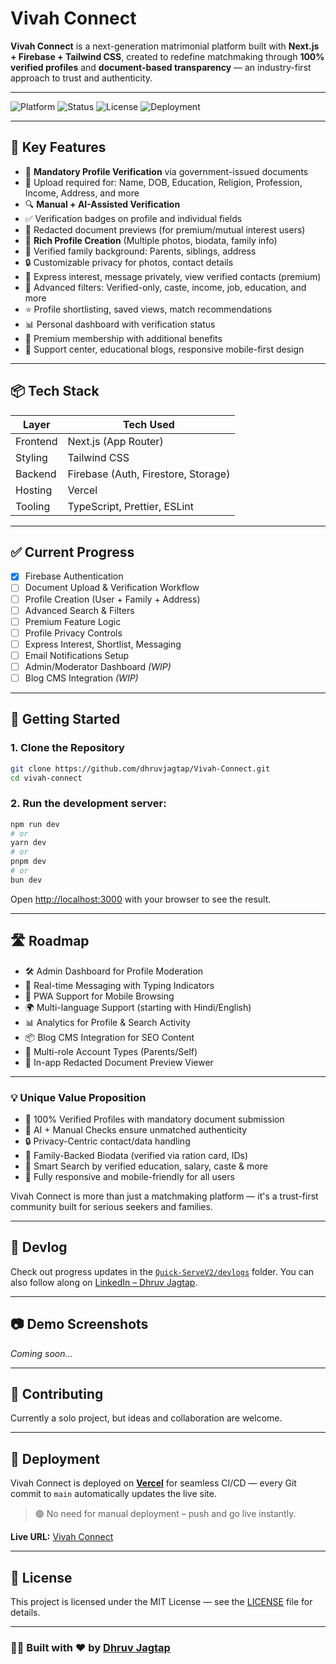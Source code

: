 # Vivah Connect

**Vivah Connect** is a next-generation matrimonial platform built with **Next.js + Firebase + Tailwind CSS**, created to redefine matchmaking through **100% verified profiles** and **document-based transparency** — an industry-first approach to trust and authenticity.

---

![Platform](https://img.shields.io/badge/platform-next--js-blue)
![Status](https://img.shields.io/badge/status-live-success)
![License](https://img.shields.io/badge/license-MIT-green)
![Deployment](https://img.shields.io/badge/deployed%20on-vercel-black?logo=vercel)

---

## 🎯 Key Features

- 🔐 **Mandatory Profile Verification** via government-issued documents
- 📄 Upload required for: Name, DOB, Education, Religion, Profession, Income, Address, and more
- 🔍 **Manual + AI-Assisted Verification**
- ✅ Verification badges on profile and individual fields
- 🧾 Redacted document previews (for premium/mutual interest users)
- 👤 **Rich Profile Creation** (Multiple photos, biodata, family info)
- 🧬 Verified family background: Parents, siblings, address
- 🔒 Customizable privacy for photos, contact details
- 💌 Express interest, message privately, view verified contacts (premium)
- 🔎 Advanced filters: Verified-only, caste, income, job, education, and more
- ⭐ Profile shortlisting, saved views, match recommendations
- 📊 Personal dashboard with verification status
- 💼 Premium membership with additional benefits
- 💬 Support center, educational blogs, responsive mobile-first design

---

## 📦 Tech Stack

| Layer    | Tech Used                           |
| -------- | ----------------------------------- |
| Frontend | Next.js (App Router)                |
| Styling  | Tailwind CSS                        |
| Backend  | Firebase (Auth, Firestore, Storage) |
| Hosting  | Vercel                              |
| Tooling  | TypeScript, Prettier, ESLint        |

---

## ✅ Current Progress

- [x] Firebase Authentication
- [ ] Document Upload & Verification Workflow
- [ ] Profile Creation (User + Family + Address)
- [ ] Advanced Search & Filters
- [ ] Premium Feature Logic
- [ ] Profile Privacy Controls
- [ ] Express Interest, Shortlist, Messaging
- [ ] Email Notifications Setup
- [ ] Admin/Moderator Dashboard _(WIP)_
- [ ] Blog CMS Integration _(WIP)_

---

## 🚀 Getting Started

### 1. Clone the Repository

```bash
git clone https://github.com/dhruvjagtap/Vivah-Connect.git
cd vivah-connect
```

### 2. Run the development server:

```bash
npm run dev
# or
yarn dev
# or
pnpm dev
# or
bun dev
```

Open [http://localhost:3000](http://localhost:3000) with your browser to see the result.

---

## 🛣️ Roadmap

- 🛠️ Admin Dashboard for Profile Moderation
- 🔄 Real-time Messaging with Typing Indicators
- 📱 PWA Support for Mobile Browsing
- 🌍 Multi-language Support (starting with Hindi/English)
- 📊 Analytics for Profile & Search Activity
- 📦 Blog CMS Integration for SEO Content
- 🔐 Multi-role Account Types (Parents/Self)
- 🧾 In-app Redacted Document Preview Viewer

---

### 💡 Unique Value Proposition

- 🧾 100% Verified Profiles with mandatory document submission
- 🤖 AI + Manual Checks ensure unmatched authenticity
- 🔒 Privacy-Centric contact/data handling
- 🧬 Family-Backed Biodata (verified via ration card, IDs)
- 🧠 Smart Search by verified education, salary, caste & more
- 📲 Fully responsive and mobile-friendly for all users

Vivah Connect is more than just a matchmaking platform — it's a trust-first community built for serious seekers and families.

---

## 📝 Devlog

Check out progress updates in the [`Quick-ServeV2/devlogs`](https://github.com/dhruvjagtap/Quick-ServeV2/tree/main/devlogs) folder.
You can also follow along on [LinkedIn – Dhruv Jagtap](https://www.linkedin.com/in/dhruv-jagtap-27486928a/).

---

## 📷 Demo Screenshots

_Coming soon…_

---

## 🤝 Contributing

Currently a solo project, but ideas and collaboration are welcome.

---

## 🚀 Deployment

Vivah Connect is deployed on **[Vercel](https://vercel.com/)** for seamless CI/CD — every Git commit to `main` automatically updates the live site.

> 🟢 No need for manual deployment – push and go live instantly.

**Live URL:** [Vivah Connect](https://vivah-connect.vercel.app)

---

## 📜 License

This project is licensed under the MIT License — see the [LICENSE](./LICENSE) file for details.

---

### 👨‍💻 Built with ❤️ by [Dhruv Jagtap](https://www.linkedin.com/in/dhruv-jagtap-27486928a/)
